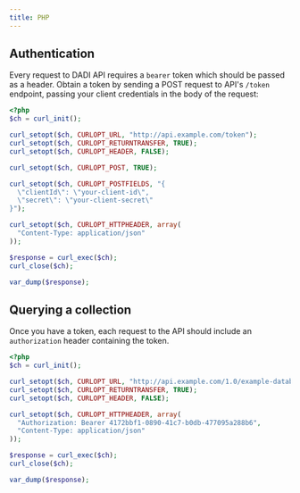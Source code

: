```yaml
---
title: PHP
---
```


## Authentication

Every request to DADI API requires a `bearer` token which should be passed as a header.
Obtain a token by sending a POST request to API's `/token` endpoint, passing your client credentials in the body of the request:

```php
<?php
$ch = curl_init();

curl_setopt($ch, CURLOPT_URL, "http://api.example.com/token");
curl_setopt($ch, CURLOPT_RETURNTRANSFER, TRUE);
curl_setopt($ch, CURLOPT_HEADER, FALSE);

curl_setopt($ch, CURLOPT_POST, TRUE);

curl_setopt($ch, CURLOPT_POSTFIELDS, "{
  \"clientId\": \"your-client-id\",
  \"secret\": \"your-client-secret\"
}");

curl_setopt($ch, CURLOPT_HTTPHEADER, array(
  "Content-Type: application/json"
));

$response = curl_exec($ch);
curl_close($ch);

var_dump($response);
```

## Querying a collection

Once you have a token, each request to the API should include an `authorization` header containing the token.


```php
<?php
$ch = curl_init();

curl_setopt($ch, CURLOPT_URL, "http://api.example.com/1.0/example-database/example-collection");
curl_setopt($ch, CURLOPT_RETURNTRANSFER, TRUE);
curl_setopt($ch, CURLOPT_HEADER, FALSE);

curl_setopt($ch, CURLOPT_HTTPHEADER, array(
  "Authorization: Bearer 4172bbf1-0890-41c7-b0db-477095a288b6",
  "Content-Type: application/json"
));

$response = curl_exec($ch);
curl_close($ch);

var_dump($response);
```